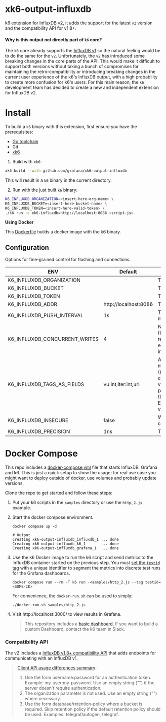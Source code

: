 # xk6-output-influxdb
k6 extension for [InfluxDB v2](https://docs.influxdata.com/influxdb/v2.0), it adds the support for the latest `v2` version and the compatibility API for v1.8+.

#### **Why is this output not directly part of `k6` core?**
The `k6` core already supports the [InfluxDB v1](https://k6.io/docs/results-visualization/influxdb-+-grafana) so the natural feeling would be to do the same for the `v2`. Unfortunately, the `v2` has introduced some breaking changes in the core parts of the API. This would make it difficult to support both versions without taking a bunch of compromises for maintaining the retro-compatibility or introducing breaking changes in the current user experience of the k6's InfluxDB output, with a high probability to create more confusion for k6's users. For this main reason, the `k6` development team has decided to create a new and independent extension for InfluxDB v2.

# Install

To build a `k6` binary with this extension, first ensure you have the prerequisites:

- [Go toolchain](https://go101.org/article/go-toolchain.html)
- Git
- [xk6](https://github.com/grafana/xk6#install)

1. Build with `xk6`:

```bash
xk6 build --with github.com/grafana/xk6-output-influxdb
```

This will result in a `k6` binary in the current directory.

2. Run with the just built `k6` binary:

```bash
K6_INFLUXDB_ORGANIZATION=<insert-here-org-name> \
K6_INFLUXDB_BUCKET=<insert-here-bucket-name> \
K6_INFLUXDB_TOKEN=<insert-here-valid-token> \
./k6 run -o xk6-influxdb=http://localhost:8086 <script.js>
```

**Using Docker**

This [Dockerfile](./Dockerfile) builds a docker image with the k6 binary.

## Configuration

Options for fine-grained control for flushing and connections.


| ENV | Default | Description |
|-----|---------|-------------|
| K6_INFLUXDB_ORGANIZATION      |                       | The [Organization](https://docs.influxdata.com/influxdb/v2.0/reference/glossary/#organization). |
| K6_INFLUXDB_BUCKET            |                       | The [Bucket](https://docs.influxdata.com/influxdb/v2.0/reference/glossary/#bucket). |
| K6_INFLUXDB_TOKEN             |                       | The [Token](https://docs.influxdata.com/influxdb/v2.0/reference/glossary/#token). |
| K6_INFLUXDB_ADDR              | http://localhost:8086 | The address of the instance. |
| K6_INFLUXDB_PUSH_INTERVAL     | 1s | The flush's frequency of the `k6` metrics. |
| K6_INFLUXDB_CONCURRENT_WRITES | 4 | Number of concurrent requests for flushing data. It is useful when a request takes more than the expected time (more than flush interval). |
| K6_INFLUXDB_TAGS_AS_FIELDS    | vu:int,iter:int,url | A comma-separated string to set `k6` metrics as non-indexable fields (instead of tags). An optional type can be specified using :type as in vu:int will make the field integer. The possible field types are int, bool, float and string, which is the default. Example: vu:int,iter:int,url:string,event_time:int. |
| K6_INFLUXDB_INSECURE          | false | When `true`, it will skip `https` certificate verification. |
| K6_INFLUXDB_PRECISION         | 1ns | The timestamp [Precision](https://docs.influxdata.com/influxdb/v2.0/reference/glossary/#precision). |


# Docker Compose

This repo includes a [docker-compose.yml](./docker-compose.yml) file that starts InfluxDB, Grafana and k6. This is just a quick setup to show the usage; for real use case you might want to deploy outside of docker, use volumes and probably update versions.

Clone the repo to get started and follow these steps: 

1. Put your k6 scripts in the `samples` directory or use the `http_2.js` example.

2. Start the docker compose environment.
   
	```shell
	docker compose up -d
	```

	```shell
	# Output
	Creating xk6-output-influxdb_influxdb_1 ... done
	Creating xk6-output-influxdb_k6_1       ... done
	Creating xk6-output-influxdb_grafana_1  ... done
	```

3. Use the k6 Docker image to run the k6 script and send metrics to the InfluxDB container started on the previous step. You must [set the `testid` tag](https://k6.io/docs/using-k6/tags-and-groups/#test-wide-tags) with a unique identifier to segment the metrics into discrete test runs for the Grafana dashboards.
    ```shell
    docker compose run --rm -T k6 run -<samples/http_2.js --tag testid=<SOME-ID>
    ```
   For convenience, the `docker-run.sh` can be used to simply:
    ```shell
    ./docker-run.sh samples/http_2.js
    ```

4. Visit http://localhost:3000/ to view results in Grafana. 
	> This repository includes a [basic dashboard](./grafana/dashboards/dashboard.yml). If you want to build a custom Dashboard, contact the k6 team in Slack.


### Compatibility API
The v2 includes a [InfluxDB v1.8+ compatibility API](https://docs.influxdata.com/influxdb/v2.0/reference/api/influxdb-1x) that adds endpoints for communicating with an InfluxDB v1.

>[Client API usage differences summary](https://github.com/influxdata/influxdb-client-go#influxdb-18-api-compatibility):
>
>    1. Use the form username:password for an authentication token. Example: my-user:my-password. Use an empty string ("") if the server doesn't require authentication.
>    2. The organization parameter is not used. Use an empty string ("") where necessary.
>    3. Use the form database/retention-policy where a bucket is required. Skip retention policy if the default retention policy should be used. Examples: telegraf/autogen, telegraf.
